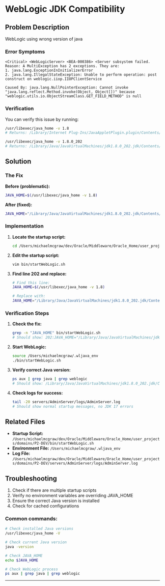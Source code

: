 # WebLogic JDK Compatibility

## Problem Description

WebLogic using wrong version of java 

### Error Symptoms

```
<Critical> <WebLogicServer> <BEA-000386> <Server subsystem failed. Reason: A MultiException has 2 exceptions. They are:
1. java.lang.ExceptionInInitializerError
2. java.lang.IllegalStateException: Unable to perform operation: post construct on weblogic.iiop.IIOPClientService

Caused By: java.lang.NullPointerException: Cannot invoke "java.lang.reflect.Method.invoke(Object, Object[])" because "weblogic.utils.io.ObjectStreamClass.GET_FIELD_METHOD" is null
```
### Verification

You can verify this issue by running:

```bash
/usr/libexec/java_home -v 1.8
# Returns: /Library/Internet Plug-Ins/JavaAppletPlugin.plugin/Contents/Home (incorrect)

/usr/libexec/java_home -v 1.8.0_202
# Returns: /Library/Java/JavaVirtualMachines/jdk1.8.0_202.jdk/Contents/Home (correct)
```

## Solution

### The Fix

**Before (problematic):**

```bash
JAVA_HOME=$(/usr/libexec/java_home -v 1.8)
```

**After (fixed):**

```bash
JAVA_HOME="/Library/Java/JavaVirtualMachines/jdk1.8.0_202.jdk/Contents/Home"
```

### Implementation

1. **Locate the startup script:**

   ```bash
   cd /Users/michaelmcgraw/dev/Oracle/Middleware/Oracle_Home/user_projects/domains/P2-DEV
   ```

2. **Edit the startup script:**

   ```bash
   vim bin/startWebLogic.sh
   ```

3. **Find line 202 and replace:**

   ```bash
   # Find this line:
   JAVA_HOME=$(/usr/libexec/java_home -v 1.8)

   # Replace with:
   JAVA_HOME="/Library/Java/JavaVirtualMachines/jdk1.8.0_202.jdk/Contents/Home"
   ```

### Verification Steps

1. **Check the fix:**

   ```bash
   grep -n "JAVA_HOME" bin/startWebLogic.sh
   # Should show: 202:JAVA_HOME="/Library/Java/JavaVirtualMachines/jdk1.8.0_202.jdk/Contents/Home"
   ```

2. **Start WebLogic:**

   ```bash
   source /Users/michaelmcgraw/.wljava_env
   ./bin/startWebLogic.sh
   ```

3. **Verify correct Java version:**

   ```bash
   ps aux | grep java | grep weblogic
   # Should show: /Library/Java/JavaVirtualMachines/jdk1.8.0_202.jdk/Contents/Home/bin/java
   ```

4. **Check logs for success:**
   ```bash
   tail -20 servers/AdminServer/logs/AdminServer.log
   # Should show normal startup messages, no JDK 17 errors
   ```


## Related Files

- **Startup Script:** `/Users/michaelmcgraw/dev/Oracle/Middleware/Oracle_Home/user_projects/domains/P2-DEV/bin/startWebLogic.sh`
- **Environment File:** `/Users/michaelmcgraw/.wljava_env`
- **Log File:** `/Users/michaelmcgraw/dev/Oracle/Middleware/Oracle_Home/user_projects/domains/P2-DEV/servers/AdminServer/logs/AdminServer.log`

## Troubleshooting

1. Check if there are multiple startup scripts
2. Verify no environment variables are overriding JAVA_HOME
3. Ensure the correct Java version is installed
4. Check for cached configurations

### Common commands:

```bash
# Check installed Java versions
/usr/libexec/java_home -V

# Check current Java version
java -version

# Check JAVA_HOME
echo $JAVA_HOME

# Check WebLogic process
ps aux | grep java | grep weblogic
```

---

